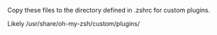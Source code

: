 Copy these files to the directory defined in .zshrc for custom plugins.

Likely /usr/share/oh-my-zsh/custom/plugins/
